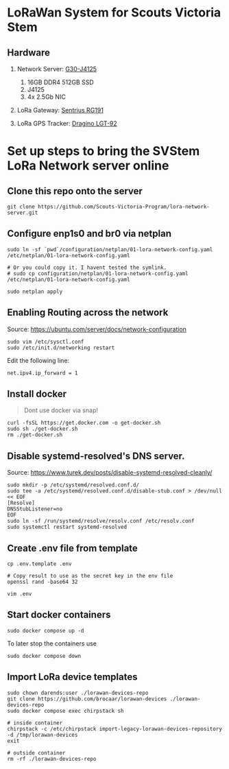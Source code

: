 # LoRaWan System for Scouts Victoria Stem

## Hardware

1. Network Server:
   [G30-J4125](https://www.aliexpress.com/item/1005004337724378.html)

   1. 16GB DDR4 512GB SSD
   1. J4125
   1. 4x 2.5Gb NIC

1. LoRa Gateway:
   [Sentrius RG191](https://www.lairdconnect.com/iot-devices/lorawan-iot-devices/sentrius-rg1xx-lorawan-gateway-wi-fi-ethernet-optional-lte-us-only)

1. LoRa GPS Tracker:
   [Dragino LGT-92](https://dragino.com/downloads/index.php?dir=LGT_92/)

# Set up steps to bring the SVStem LoRa Network server online

## Clone this repo onto the server

```
git clone https://github.com/Scouts-Victoria-Program/lora-network-server.git
```

## Configure enp1s0 and br0 via netplan

```
sudo ln -sf `pwd`/configuration/netplan/01-lora-network-config.yaml /etc/netplan/01-lora-network-config.yaml

# Or you could copy it. I havent tested the symlink.
# sudo cp configuration/netplan/01-lora-network-config.yaml /etc/netplan/01-lora-network-config.yaml

sudo netplan apply
```

## Enabling Routing across the network

Source: https://ubuntu.com/server/docs/network-configuration

```
sudo vim /etc/sysctl.conf
sudo /etc/init.d/networking restart
```

Edit the following line:

```
net.ipv4.ip_forward = 1
```

## Install docker

> Dont use docker via snap!

```
curl -fsSL https://get.docker.com -o get-docker.sh
sudo sh ./get-docker.sh
rm ./get-docker.sh
```

## Disable systemd-resolved's DNS server.

Source: https://www.turek.dev/posts/disable-systemd-resolved-cleanly/

```
sudo mkdir -p /etc/systemd/resolved.conf.d/
sudo tee -a /etc/systemd/resolved.conf.d/disable-stub.conf > /dev/null << EOF
[Resolve]
DNSStubListener=no
EOF
sudo ln -sf /run/systemd/resolve/resolv.conf /etc/resolv.conf
sudo systemctl restart systemd-resolved
```

## Create .env file from template

```
cp .env.template .env

# Copy result to use as the secret key in the env file
openssl rand -base64 32

vim .env
```

## Start docker containers

```
sudo docker compose up -d
```

To later stop the containers use

```
sudo docker compose down
```

## Import LoRa device templates

```
sudo chown darends:user ./lorawan-devices-repo
git clone https://github.com/brocaar/lorawan-devices ./lorawan-devices-repo
sudo docker compose exec chirpstack sh

# inside container
chirpstack -c /etc/chirpstack import-legacy-lorawan-devices-repository -d /tmp/lorawan-devices
exit

# outside container
rm -rf ./lorawan-devices-repo
```
